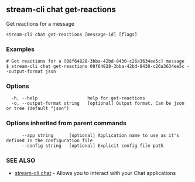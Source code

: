 ## stream-cli chat get-reactions

Get reactions for a message

```
stream-cli chat get-reactions [message-id] [flags]
```

### Examples

```
# Get reactions for a [08f64828-3bba-42bd-8430-c26a3634ee5c] message
$ stream-cli chat get-reactions 08f64828-3bba-42bd-8430-c26a3634ee5c --output-format json

```

### Options

```
  -h, --help                   help for get-reactions
  -o, --output-format string   [optional] Output format. Can be json or tree (default "json")
```

### Options inherited from parent commands

```
      --app string      [optional] Application name to use as it's defined in the configuration file
      --config string   [optional] Explicit config file path
```

### SEE ALSO

* [stream-cli chat](stream-cli_chat.md)	 - Allows you to interact with your Chat applications

